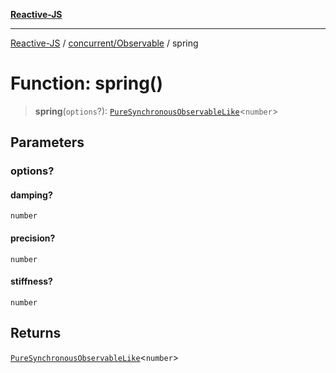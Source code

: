 [**Reactive-JS**](../../../README.md)

***

[Reactive-JS](../../../README.md) / [concurrent/Observable](../README.md) / spring

# Function: spring()

> **spring**(`options`?): [`PureSynchronousObservableLike`](../../interfaces/PureSynchronousObservableLike.md)\<`number`\>

## Parameters

### options?

#### damping?

`number`

#### precision?

`number`

#### stiffness?

`number`

## Returns

[`PureSynchronousObservableLike`](../../interfaces/PureSynchronousObservableLike.md)\<`number`\>
